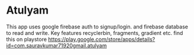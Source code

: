 # Atulyam
This app uses google firebase auth to signup/login.
and firebase database to read and write.
Key features recyclerbin, fragments, gradient etc.
find this on playstore
https://play.google.com/store/apps/details?id=com.sauravkumar71920gmail.atulyam

